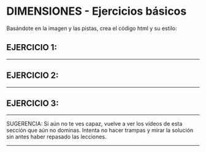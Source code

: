 # DIMENSIONES - Ejercicios básicos

Basándote en la imagen y las pistas, crea el código html y su estilo:


## EJERCICIO 1:

---

## EJERCICIO 2:

---

## EJERCICIO 3:


---

SUGERENCIA: Si aún no te ves capaz, vuelve a ver los vídeos de esta sección que aún no dominas. Intenta no hacer trampas y mirar la solución sin antes haber repasado las lecciones.

---